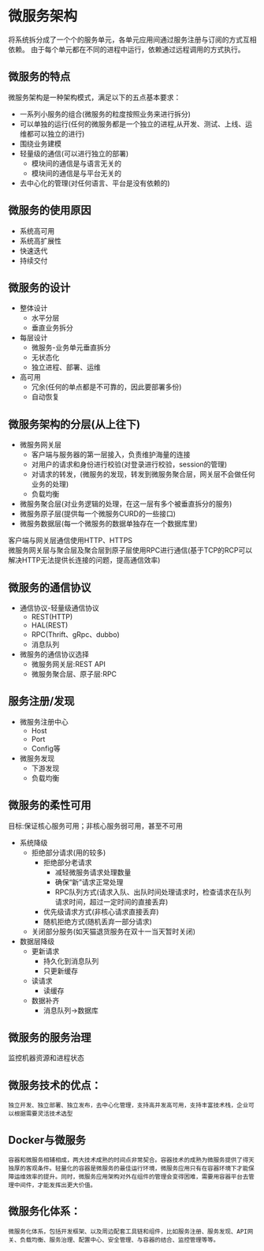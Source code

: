 # 微服务架构
将系统拆分成了一个个的服务单元，各单元应用间通过服务注册与订阅的方式互相依赖。
由于每个单元都在不同的进程中运行，依赖通过远程调用的方式执行。
## 微服务的特点
微服务架构是一种架构模式，满足以下的五点基本要求：</br>
* 一系列小服务的组合(微服务的粒度按照业务来进行拆分)
* 可以单独的运行(任何的微服务都是一个独立的进程,从开发、测试、上线、运维都可以独立的进行)
* 围绕业务建模
* 轻量级的通信(可以进行独立的部署)
    * 模块间的通信是与语言无关的
    * 模块间的通信是与平台无关的
* 去中心化的管理(对任何语言、平台是没有依赖的)

## 微服务的使用原因
* 系统高可用
* 系统高扩展性
* 快速迭代
* 持续交付

## 微服务的设计
* 整体设计
    * 水平分层
    * 垂直业务拆分
* 每层设计
    * 微服务-业务单元垂直拆分
    * 无状态化
    * 独立进程、部署、运维
* 高可用
    * 冗余(任何的单点都是不可靠的，因此要部署多份)
    * 自动恢复

## 微服务架构的分层(从上往下)
* 微服务网关层
    * 客户端与服务器的第一层接入，负责维护海量的连接
    * 对用户的请求和身份进行校验(对登录进行校验，session的管理)
    * 对请求的转发，(微服务的发现，转发到微服务聚合层，网关层不会做任何业务的处理)
    * 负载均衡
* 微服务聚合层(对业务逻辑的处理，在这一层有多个被垂直拆分的服务)
* 微服务原子层(提供每一个微服务CURD的一些接口)
* 微服务数据层(每一个微服务的数据单独存在一个数据库里)

客户端与网关层通信使用HTTP、HTTPS</br>
微服务网关层与聚合层及聚合层到原子层使用RPC进行通信(基于TCP的RCP可以解决HTTP无法提供长连接的问题，提高通信效率)
## 微服务的通信协议
* 通信协议-轻量级通信协议
    * REST(HTTP)
    * HAL(REST)
    * RPC(Thrift、gRpc、dubbo)
    * 消息队列
* 微服务的通信协议选择
    * 微服务网关层:REST API
    * 微服务聚合层、原子层:RPC
    
## 服务注册/发现
* 微服务注册中心
    * Host
    * Port
    * Config等
* 微服务发现
    * 下游发现
    * 负载均衡    
## 微服务的柔性可用
目标:保证核心服务可用；非核心服务弱可用，甚至不可用</br>
* 系统降级
    * 拒绝部分请求(用的较多)
        * 拒绝部分老请求
            * 减轻微服务请求处理数量
            * 确保“新”请求正常处理
            * RPC队列方式(请求入队、出队时间处理请求时，检查请求在队列请求时间，超过一定时间的直接丢弃)
        * 优先级请求方式(非核心请求直接丢弃)
        * 随机拒绝方式(随机丢弃一部分请求)
    * 关闭部分服务(如天猫退货服务在双十一当天暂时关闭)
* 数据层降级
    * 更新请求
        * 持久化到消息队列
        * 只更新缓存
    * 读请求
        * 读缓存
    * 数据补齐
        * 消息队列->数据库

## 微服务的服务治理
监控机器资源和进程状态
    
## 微服务技术的优点：
    独立开发、独立部署、独立发布，去中心化管理，支持高并发高可用，支持丰富技术栈，企业可以根据需要灵活技术选型
## Docker与微服务
    容器和微服务相辅相成，两大技术成熟的时间点非常契合。容器技术的成熟为微服务提供了得天独厚的客观条件。轻量化的容器是微服务的最佳运行环境，微服务应用只有在容器环境下才能保障运维效率的提升。同时，微服务应用架构对外在组件的管理会变得困难，需要用容器平台去管理中间件，才能发挥出更大价值。

## 微服务化体系：
    微服务化体系，包括开发框架、以及周边配套工具链和组件，比如服务注册、服务发现、API网关、负载均衡、服务治理、配置中心、安全管理、与容器的结合、监控管理等等。
